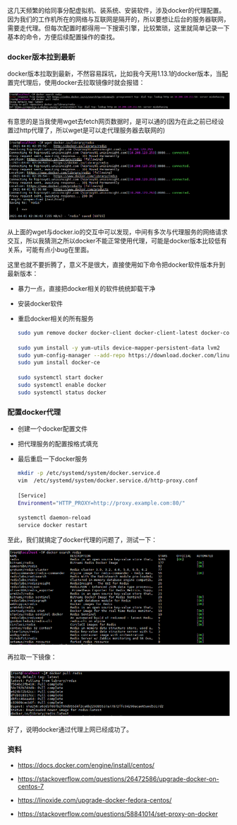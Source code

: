 这几天频繁的给同事分配虚拟机、装系统、安装软件，涉及docker的代理配置。因为我们的工作机所在的网络与互联网是隔开的，所以要想让后台的服务器联网，需要走代理。但每次配置时都得用一下搜索引擎，比较繁琐，这里就简单记录一下基本的命令，方便后续配置操作的查找。



### docker版本拉到最新

docker版本拉取到最新，不然容易踩坑，比如我今天用1.13.1的docker版本，当配置完代理后，使用docker去拉取镜像时就会报错：

![image.png](images/centos下的docker代理配置-1.png)



有意思的是当我使用wget去fetch网页数据时，是可以通的(因为在此之前已经设置过http代理了，所以wget是可以走代理服务器去联网的)

![image.png](images/centos下的docker代理配置-2.png)

从上面的wget与docker.io的交互中可以发现，中间有多次与代理服务的网络请求交互，所以我猜测之所以docker不能正常使用代理，可能是docker版本比较低有关系，可能有点小bug在里面。



这里也就不要折腾了，意义不是很大，直接使用如下命令把docker软件版本升到最新版本：

- 暴力一点，直接把docker相关的软件统统卸载干净

- 安装docker软件

- 重启docker相关的所有服务

  ```bash
  sudo yum remove docker docker-client docker-client-latest docker-common docker-latest docker-latest-logrotate docker-logrotate docker-selinux  docker-engine-selinux docker-engine
  
  sudo yum install -y yum-utils device-mapper-persistent-data lvm2
  sudo yum-config-manager --add-repo https://download.docker.com/linux/centos/docker-ce.repo
  sudo yum install docker-ce
  
  sudo systemctl start docker
  sudo systemctl enable docker
  sudo systemctl status docker
  ```

### 配置docker代理

- 创建一个docker配置文件

- 把代理服务的配置按格式填充

- 最后重启一下docker服务

  ```bash
  mkdir -p /etc/systemd/system/docker.service.d
  vim  /etc/systemd/system/docker.service.d/http-proxy.conf
  
  [Service]
  Environment="HTTP_PROXY=http://proxy.example.com:80/"
  
  systemctl daemon-reload
  service docker restart
  ```



至此，我们就搞定了docker代理的问题了，测试一下：

![image.png](images/centos下的docker代理配置-3.png)

再拉取一下镜像：

### ![image.png](images/centos下的docker代理配置-4.png)

好了，说明docker通过代理上网已经成功了。



### 资料

- https://docs.docker.com/engine/install/centos/
- https://stackoverflow.com/questions/26472586/upgrade-docker-on-centos-7
- https://linoxide.com/upgrade-docker-fedora-centos/

- https://stackoverflow.com/questions/58841014/set-proxy-on-docker